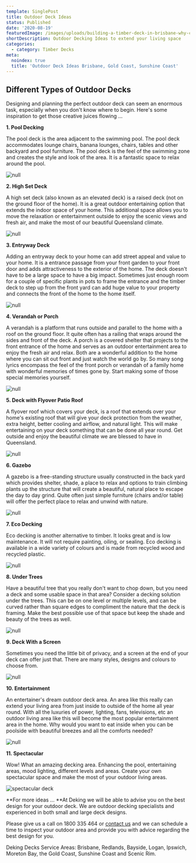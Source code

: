 ```yaml
---
template: SinglePost
title: Outdoor Deck Ideas
status: Published
date: '2020-08-19'
featuredImage: /images/uploads/building-a-timber-deck-in-brisbane-why-choose-timber.jpg
shortDescription: Outdoor Decking Ideas to extend your living space
categories:
  - category: Timber Decks
meta:
  noindex: true
  title: 'Outdoor Deck Ideas Brisbane, Gold Coast, Sunshine Coast'
---
```

## Different Types of Outdoor Decks

Designing and planning the perfect outdoor deck can seem an enormous task, especially when you don't know where to begin.  Here's some inspiration to get those creative juices flowing ...

**1. Pool Decking**

The pool deck is the area adjacent to the swimming pool.  The pool deck accommodates lounge chairs, banana lounges, chairs, tables and other backyard and pool furniture.  The pool deck is the feel of the swimming zone and creates the style and look of the area.  It is a fantastic space to relax around the pool.

![null](/images/uploads/8.jpg)

**2. High Set Deck**

A high set deck (also known as an elevated deck) is a raised deck (not on the ground floor of the home).  It is a great outdoor entertaining option that extends the indoor space of your home.  This additional space allows you to move the relaxation or entertainment outside to enjoy the scenic views and fresh air, and make the most of our beautiful Queensland climate.

![null](/images/uploads/21.jpg)

**3. Entryway Deck**

Adding an entryway deck to your home can add street appeal and value to your home.  It is a entrance passage from your front garden to your front door and adds attractiveness to the exterior of the home.  The deck doesn't have to be a large space to have a big impact.  Sometimes just enough room for a couple of specific plants in pots to frame the entrance and the timber deck to step up from the front yard can add huge value to your property and connects the front of the home to the home itself.

![null](/images/uploads/dsc_0187.jpg)

**4. Verandah or Porch**

A verandah is a platform that runs outside and parallel to the home with a roof on the ground floor.  It quite often has a railing that wraps around the sides and front of the deck.  A porch is a covered shelter that projects to the front entrance of the home and serves as an outdoor entertainment area to enjoy the fresh air and relax.  Both are a wonderful addition to the home where you can sit out front and just watch the world go by.  So many song lyrics encompass the feel of the front porch or verandah of a family home with wonderful memories of times gone by.  Start making some of those special memories yourself.

![null](/images/uploads/1.jpg)

**5. Deck with Flyover Patio Roof**

A flyover roof which covers your deck, is a roof that extends over your home's existing roof that will give your deck protection from the weather, extra height, better cooling and airflow, and natural light.  This will make entertaining on your deck something that can be done all year round.  Get outside and enjoy the beautiful climate we are blessed to have in Queensland.

![null](/images/uploads/7.jpg)

**6. Gazebo**

A gazebo is a free-standing structure usually constructed in the back yard which provides shelter, shade, a place to relax and options to train climbing plants up the structure that will create a beautiful, natural place to escape the day to day grind.  Quite often just simple furniture (chairs and/or table) will offer the perfect place to relax and unwind with nature.

![null](/images/uploads/c4831938f51f464571d9b9313e9532db.jpg)

**7. Eco Decking**

Eco decking is another alternative to timber.  It looks great and is low maintenance. It will not require painting, oiling, or sealing.  Eco decking is available in a wide variety of colours and is made from recycled wood and recycled plastic.

![null](/images/uploads/carindalepooldeck2.jpg)

**8. Under Trees**

Have a beautiful tree that you really don't want to chop down, but you need a deck and some usable space in that area?  Consider a decking solution under the trees.  This can be on one level or multiple levels, and can be curved rather than square edges to compliment the nature that the deck is framing.  Make the best possible use of that space but keep the shade and beauty of the trees as well. 

![null](/images/uploads/ee98aec45f32ee80141aabff3e02ef32.jpg)

**9. Deck With a Screen**

Sometimes you need the little bit of privacy, and a screen at the end of your deck can offer just that.  There are many styles, designs and colours to choose from.

![null](/images/uploads/fullsizeoutput_1f17.jpg)

**10. Entertainment**

An entertainer's dream outdoor deck area.  An area like this really can extend your living area from just inside to outside of the home all year round.  With all the luxuries of power, lighting, fans, televisions, etc an outdoor living area like this will become the most popular entertainment area in the home.  Why would you want to eat inside when you can be poolside with beautiful breezes and all the comforts needed?

![null](/images/uploads/heatstrip_special_2.jpg)

**11. Spectacular**

Wow! What an amazing decking area. Enhancing the pool, entertaining areas, mood lighting, different levels and areas. Create your own spectacular space and make the most of your outdoor living areas.

![spectacular deck](/images/uploads/3.jpg)

**For more ideas ...
**At Deking we will be able to advise you on the best design for your outdoor deck.  We are outdoor decking specialists and experienced in both small and large deck designs.

Please give us a call on 1800 335 464 or [contact us](https://www.dekingdecks.com.au/contact/) and we can schedule a time to inspect your outdoor area and provide you with advice regarding the best design for you.

Deking Decks Service Areas:  Brisbane, Redlands, Bayside, Logan, Ipswich, Moreton Bay, the Gold Coast, Sunshine Coast and Scenic Rim.
